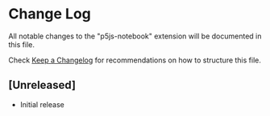 # Change Log

All notable changes to the "p5js-notebook" extension will be documented in this file.

Check [Keep a Changelog](http://keepachangelog.com/) for recommendations on how to structure this file.

## [Unreleased]

- Initial release